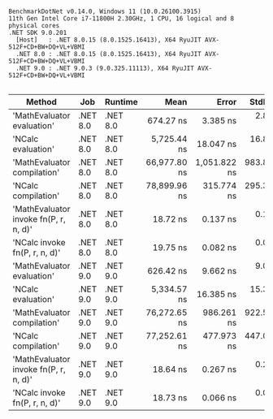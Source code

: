 ```

BenchmarkDotNet v0.14.0, Windows 11 (10.0.26100.3915)
11th Gen Intel Core i7-11800H 2.30GHz, 1 CPU, 16 logical and 8 physical cores
.NET SDK 9.0.201
  [Host]   : .NET 8.0.15 (8.0.1525.16413), X64 RyuJIT AVX-512F+CD+BW+DQ+VL+VBMI
  .NET 8.0 : .NET 8.0.15 (8.0.1525.16413), X64 RyuJIT AVX-512F+CD+BW+DQ+VL+VBMI
  .NET 9.0 : .NET 9.0.3 (9.0.325.11113), X64 RyuJIT AVX-512F+CD+BW+DQ+VL+VBMI


```
| Method                                | Job      | Runtime  | Mean         | Error        | StdDev     | Gen0   | Gen1   | Allocated |
|-------------------------------------- |--------- |--------- |-------------:|-------------:|-----------:|-------:|-------:|----------:|
| &#39;MathEvaluator evaluation&#39;            | .NET 8.0 | .NET 8.0 |    674.27 ns |     3.385 ns |   2.827 ns | 0.1173 |      - |    1480 B |
| &#39;NCalc evaluation&#39;                    | .NET 8.0 | .NET 8.0 |  5,725.44 ns |    18.047 ns |  16.882 ns | 0.2899 |      - |    3712 B |
| &#39;MathEvaluator compilation&#39;           | .NET 8.0 | .NET 8.0 | 66,977.80 ns | 1,051.822 ns | 983.875 ns | 0.4883 | 0.3662 |    7588 B |
| &#39;NCalc compilation&#39;                   | .NET 8.0 | .NET 8.0 | 78,899.96 ns |   315.774 ns | 295.375 ns | 0.4883 | 0.2441 |    8490 B |
| &#39;MathEvaluator invoke fn(P, r, n, d)&#39; | .NET 8.0 | .NET 8.0 |     18.72 ns |     0.137 ns |   0.115 ns | 0.0032 |      - |      40 B |
| &#39;NCalc invoke fn(P, r, n, d)&#39;         | .NET 8.0 | .NET 8.0 |     19.75 ns |     0.082 ns |   0.073 ns | 0.0032 |      - |      40 B |
| &#39;MathEvaluator evaluation&#39;            | .NET 9.0 | .NET 9.0 |    626.42 ns |     9.662 ns |   9.038 ns | 0.1173 |      - |    1480 B |
| &#39;NCalc evaluation&#39;                    | .NET 9.0 | .NET 9.0 |  5,334.57 ns |    16.385 ns |  15.327 ns | 0.2899 |      - |    3712 B |
| &#39;MathEvaluator compilation&#39;           | .NET 9.0 | .NET 9.0 | 76,272.65 ns |   986.261 ns | 922.549 ns | 0.6104 | 0.4883 |    7672 B |
| &#39;NCalc compilation&#39;                   | .NET 9.0 | .NET 9.0 | 77,252.61 ns |   477.973 ns | 447.096 ns | 0.4883 | 0.2441 |    8609 B |
| &#39;MathEvaluator invoke fn(P, r, n, d)&#39; | .NET 9.0 | .NET 9.0 |     18.64 ns |     0.267 ns |   0.249 ns | 0.0032 |      - |      40 B |
| &#39;NCalc invoke fn(P, r, n, d)&#39;         | .NET 9.0 | .NET 9.0 |     18.73 ns |     0.066 ns |   0.059 ns | 0.0032 |      - |      40 B |
